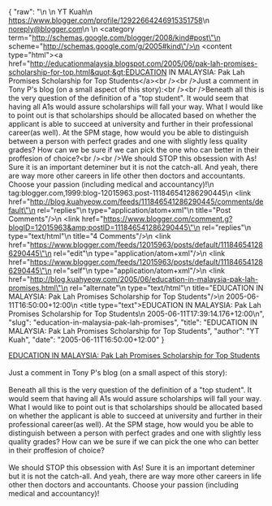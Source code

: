 {
  "raw": "<entry>\n  <author>\n    <name>YT Kuah</name>\n    <uri>https://www.blogger.com/profile/12922664246915351758</uri>\n    <email>noreply@blogger.com</email>\n  </author>\n  <category term=\"http://schemas.google.com/blogger/2008/kind#post\"\n    scheme=\"http://schemas.google.com/g/2005#kind\"/>\n  <content type=\"html\">&lt;a href=&quot;http://educationmalaysia.blogspot.com/2005/06/pak-lah-promises-scholarship-for-top.html&quot;&gt;EDUCATION IN MALAYSIA: Pak Lah Promises Scholarship for Top Students&lt;/a&gt;&lt;br /&gt;&lt;br /&gt;Just a comment in Tony P's blog (on a small aspect of this story):&lt;br /&gt;&lt;br /&gt;Beneath all this is the very question of the definition of a &quot;top student&quot;. It would seem that having all A1s would assure scholarships will fall your way. What I would like to point out is that scholarships should be allocated based on whether the applicant is able to succeed at university and further in their professional career(as well). At the SPM stage, how would you be able to distinguish between a person with perfect grades and one with slightly less quality grades? How can we be sure if we can pick the one who can better in their proffesion of choice?&lt;br /&gt;&lt;br /&gt;We should STOP this obsession with As! Sure it is an important deteminer but it is not the catch-all. And yeah, there are way more other careers in life other then doctors and accountants. Choose your passion (including medical and accountancy)!</content>\n  <id>tag:blogger.com,1999:blog-12015963.post-111846541286290445</id>\n  <link href=\"http://blog.kuahyeow.com/feeds/111846541286290445/comments/default\"\n    rel=\"replies\"\n    type=\"application/atom+xml\"\n    title=\"Post Comments\"/>\n  <link href=\"https://www.blogger.com/comment.g?blogID=12015963&amp;postID=111846541286290445\"\n    rel=\"replies\"\n    type=\"text/html\"\n    title=\"4 Comments\"/>\n  <link href=\"https://www.blogger.com/feeds/12015963/posts/default/111846541286290445\"\n    rel=\"edit\"\n    type=\"application/atom+xml\"/>\n  <link href=\"https://www.blogger.com/feeds/12015963/posts/default/111846541286290445\"\n    rel=\"self\"\n    type=\"application/atom+xml\"/>\n  <link href=\"http://blog.kuahyeow.com/2005/06/education-in-malaysia-pak-lah-promises.html\"\n    rel=\"alternate\"\n    type=\"text/html\"\n    title=\"EDUCATION IN MALAYSIA: Pak Lah Promises Scholarship for Top Students\"/>\n  <published>2005-06-11T16:50:00+12:00</published>\n  <title type=\"text\">EDUCATION IN MALAYSIA: Pak Lah Promises Scholarship for Top Students</title>\n  <updated>2005-06-11T17:39:14.176+12:00</updated>\n</entry>",
  "slug": "education-in-malaysia-pak-lah-promises",
  "title": "EDUCATION IN MALAYSIA: Pak Lah Promises Scholarship for Top Students",
  "author": "YT Kuah",
  "date": "2005-06-11T16:50:00+12:00"
}

<a href="http://educationmalaysia.blogspot.com/2005/06/pak-lah-promises-scholarship-for-top.html">EDUCATION IN MALAYSIA: Pak Lah Promises Scholarship for Top Students</a><br /><br />Just a comment in Tony P's blog (on a small aspect of this story):<br /><br />Beneath all this is the very question of the definition of a "top student". It would seem that having all A1s would assure scholarships will fall your way. What I would like to point out is that scholarships should be allocated based on whether the applicant is able to succeed at university and further in their professional career(as well). At the SPM stage, how would you be able to distinguish between a person with perfect grades and one with slightly less quality grades? How can we be sure if we can pick the one who can better in their proffesion of choice?<br /><br />We should STOP this obsession with As! Sure it is an important deteminer but it is not the catch-all. And yeah, there are way more other careers in life other then doctors and accountants. Choose your passion (including medical and accountancy)!